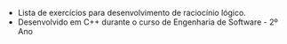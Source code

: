  - Lista de exercícios para desenvolvimento de raciocínio lógico.
 - Desenvolvido em C++ durante o curso de Engenharia de Software - 2º Ano
